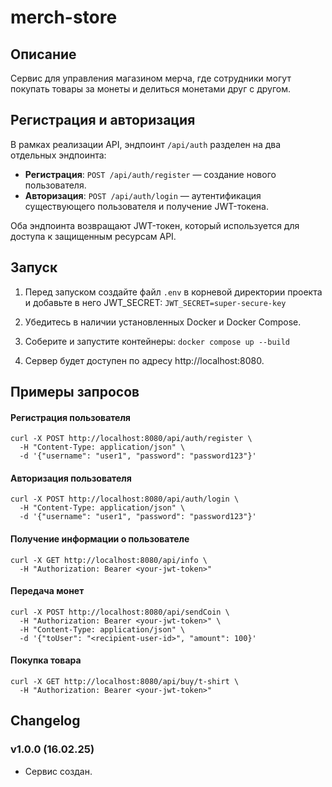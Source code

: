 # merch-store

## Описание

Сервис для управления магазином мерча, где сотрудники могут покупать товары за монеты и делиться монетами друг с другом.

## Регистрация и авторизация

В рамках реализации API, эндпоинт `/api/auth` разделен на два отдельных эндпоинта:
- **Регистрация**: `POST /api/auth/register` — создание нового пользователя.
- **Авторизация**: `POST /api/auth/login` — аутентификация существующего пользователя и получение JWT-токена.

Оба эндпоинта возвращают JWT-токен, который используется для доступа к защищенным ресурсам API.

## Запуск

1. Перед запуском создайте файл `.env` в корневой директории проекта и добавьте в него JWT_SECRET:
   ```JWT_SECRET=super-secure-key```

2. Убедитесь в наличии установленных Docker и Docker Compose.
3. Соберите и запустите контейнеры:
   ```docker compose up --build```

4. Сервер будет доступен по адресу http://localhost:8080.

## Примеры запросов
#### Регистрация пользователя
   ```
   curl -X POST http://localhost:8080/api/auth/register \
     -H "Content-Type: application/json" \
     -d '{"username": "user1", "password": "password123"}'
   ```

#### Авторизация пользователя
   ```
   curl -X POST http://localhost:8080/api/auth/login \
     -H "Content-Type: application/json" \
     -d '{"username": "user1", "password": "password123"}'
  ```

#### Получение информации о пользователе
   ```
   curl -X GET http://localhost:8080/api/info \
     -H "Authorization: Bearer <your-jwt-token>"
   ```

#### Передача монет
   ```
   curl -X POST http://localhost:8080/api/sendCoin \
     -H "Authorization: Bearer <your-jwt-token>" \
     -H "Content-Type: application/json" \
     -d '{"toUser": "<recipient-user-id>", "amount": 100}'
   ```

#### Покупка товара
   ```
   curl -X GET http://localhost:8080/api/buy/t-shirt \
     -H "Authorization: Bearer <your-jwt-token>"
   ```

## Changelog

### v1.0.0 (16.02.25)
- Сервис создан.